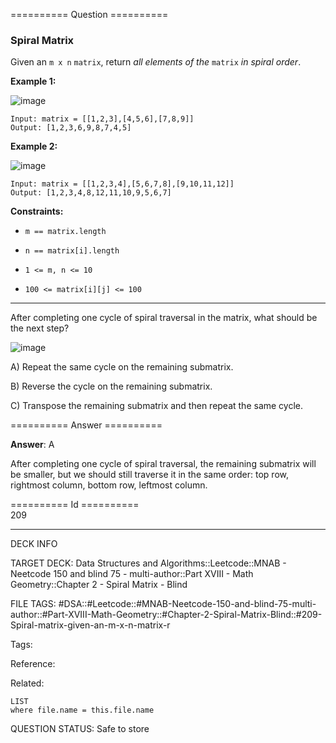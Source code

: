 ========== Question ==========  

### Spiral Matrix

Given an `m x n` `matrix`, return _all elements of the_ `matrix` _in spiral order_.

**Example 1:**

![image](https://imagedelivery.net/CLfkmk9Wzy8_9HRyug4EVA/d23c7df9-a6dd-4b27-1b10-716af9df2c00/public)

```
Input: matrix = [[1,2,3],[4,5,6],[7,8,9]]
Output: [1,2,3,6,9,8,7,4,5]
```

**Example 2:**

![image](https://imagedelivery.net/CLfkmk9Wzy8_9HRyug4EVA/7a94bac6-b2a5-4487-77b0-8313eb6e0900/public)

```
Input: matrix = [[1,2,3,4],[5,6,7,8],[9,10,11,12]]
Output: [1,2,3,4,8,12,11,10,9,5,6,7]
```

**Constraints:**

-   `m == matrix.length`

-   `n == matrix[i].length`

-   `1 <= m, n <= 10`

-   `100 <= matrix[i][j] <= 100`

---

After completing one cycle of spiral traversal in the matrix, what should be the next step?

![image](https://imagedelivery.net/CLfkmk9Wzy8_9HRyug4EVA/cb1d1f77-711b-4fa0-e81f-fd5dfc35b700/public)

A) Repeat the same cycle on the remaining submatrix.

B) Reverse the cycle on the remaining submatrix.

C) Transpose the remaining submatrix and then repeat the same cycle.  

========== Answer ==========  

**Answer**: A

After completing one cycle of spiral traversal, the remaining submatrix will be smaller, but we should still traverse it in the same order: top row, rightmost column, bottom row, leftmost column.

========== Id ==========  
209

---

DECK INFO

TARGET DECK: Data Structures and Algorithms::Leetcode::MNAB - Neetcode 150 and blind 75 - multi-author::Part XVIII - Math Geometry::Chapter 2 - Spiral Matrix - Blind

FILE TAGS: #DSA::#Leetcode::#MNAB-Neetcode-150-and-blind-75-multi-author::#Part-XVIII-Math-Geometry::#Chapter-2-Spiral-Matrix-Blind::#209-Spiral-matrix-given-an-m-x-n-matrix-r

Tags:

Reference:

Related:

```dataview
LIST
where file.name = this.file.name
```

QUESTION STATUS: Safe to store
